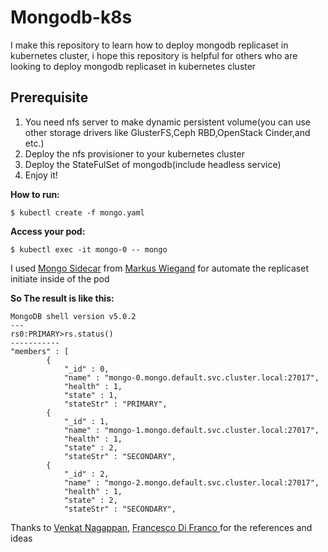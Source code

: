 # Mongodb-k8s

I make this repository to learn how to deploy mongodb replicaset in kubernetes cluster, i hope this repository is helpful for others who are looking to deploy mongodb replicaset in kubernetes cluster

## Prerequisite
1. You need nfs server to make dynamic persistent volume(you can use other storage drivers like GlusterFS,Ceph RBD,OpenStack Cinder,and etc.)
2. Deploy the nfs provisioner to your kubernetes cluster
3. Deploy the StateFulSet of mongodb(include headless service)
4. Enjoy it!

**How to run:**
```
$ kubectl create -f mongo.yaml
```
**Access your pod:**
```
$ kubectl exec -it mongo-0 -- mongo
```
I used [Mongo Sidecar](https://github.com/morphy2k/k8s-mongo-sidecar) from [Markus Wiegand](https://github.com/morphy2k) for automate the replicaset initiate inside of the pod

**So The result is like this:**
```
MongoDB shell version v5.0.2
---
rs0:PRIMARY>rs.status()
-----------
"members" : [
		{
			"_id" : 0,
			"name" : "mongo-0.mongo.default.svc.cluster.local:27017",
			"health" : 1,
			"state" : 1,
			"stateStr" : "PRIMARY",
		{
			"_id" : 1,
			"name" : "mongo-1.mongo.default.svc.cluster.local:27017",
			"health" : 1,
			"state" : 2,
			"stateStr" : "SECONDARY",
		{
			"_id" : 2,
			"name" : "mongo-2.mongo.default.svc.cluster.local:27017",
			"health" : 1,
			"state" : 2,
			"stateStr" : "SECONDARY",
```
Thanks to [Venkat Nagappan](https://github.com/justmeandopensource), [Francesco Di Franco
](https://github.com/cicciodifranco) for the references and ideas
